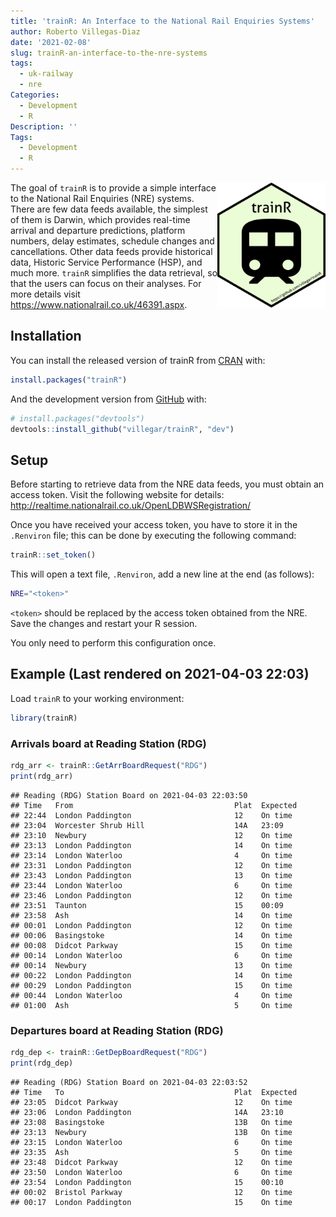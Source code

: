 ```yaml
---
title: 'trainR: An Interface to the National Rail Enquiries Systems'
author: Roberto Villegas-Diaz
date: '2021-02-08'
slug: trainR-an-interface-to-the-nre-systems
tags:
  - uk-railway
  - nre
Categories:
  - Development
  - R
Description: ''
Tags:
  - Development
  - R
---
```


<img src="https://raw.githubusercontent.com/villegar/trainR/main/inst/images/logo.png" alt="logo" align="right" height=200px/>

The goal of `trainR` is to provide a simple interface to the 
National Rail Enquiries (NRE) systems. There are few data feeds 
available, the simplest of them is Darwin, which provides real-time 
arrival and departure predictions, platform numbers, delay estimates, 
schedule changes and cancellations. Other data feeds provide historical 
data, Historic Service Performance (HSP), and much more. `trainR` 
simplifies the data retrieval, so that the users can focus on their 
analyses. For more details visit 
https://www.nationalrail.co.uk/46391.aspx.

## Installation

You can install the released version of trainR from [CRAN](https://CRAN.R-project.org) with:

``` r
install.packages("trainR")
```

And the development version from [GitHub](https://github.com/) with:

``` r
# install.packages("devtools")
devtools::install_github("villegar/trainR", "dev")
```

## Setup
Before starting to retrieve data from the NRE data feeds, you must obtain an access token. 
Visit the following website for details: http://realtime.nationalrail.co.uk/OpenLDBWSRegistration/

Once you have received your access token, you have to store it in the `.Renviron` file; this can be 
done by executing the following command:


```r
trainR::set_token()
```

This will open a text file, `.Renviron`, add a new line at the end (as follows):

```bash
NRE="<token>"
```

`<token>` should be replaced by the access token obtained from the NRE. Save the changes and restart 
your R session.

You only need to perform this configuration once.

## Example (Last rendered on 2021-04-03 22:03)

Load `trainR` to your working environment:

```r
library(trainR)
```

### Arrivals board at Reading Station (RDG)


```r
rdg_arr <- trainR::GetArrBoardRequest("RDG")
print(rdg_arr)
```

```
## Reading (RDG) Station Board on 2021-04-03 22:03:50
## Time   From                                    Plat  Expected
## 22:44  London Paddington                       12    On time
## 23:04  Worcester Shrub Hill                    14A   23:09
## 23:10  Newbury                                 12    On time
## 23:13  London Paddington                       14    On time
## 23:14  London Waterloo                         4     On time
## 23:31  London Paddington                       12    On time
## 23:43  London Paddington                       13    On time
## 23:44  London Waterloo                         6     On time
## 23:46  London Paddington                       12    On time
## 23:51  Taunton                                 15    00:09
## 23:58  Ash                                     14    On time
## 00:01  London Paddington                       12    On time
## 00:06  Basingstoke                             14    On time
## 00:08  Didcot Parkway                          15    On time
## 00:14  London Waterloo                         6     On time
## 00:14  Newbury                                 13    On time
## 00:22  London Paddington                       14    On time
## 00:29  London Paddington                       15    On time
## 00:44  London Waterloo                         4     On time
## 01:00  Ash                                     5     On time
```

### Departures board at Reading Station (RDG)


```r
rdg_dep <- trainR::GetDepBoardRequest("RDG")
print(rdg_dep)
```

```
## Reading (RDG) Station Board on 2021-04-03 22:03:52
## Time   To                                      Plat  Expected
## 23:05  Didcot Parkway                          12    On time
## 23:06  London Paddington                       14A   23:10
## 23:08  Basingstoke                             13B   On time
## 23:13  Newbury                                 13B   On time
## 23:15  London Waterloo                         6     On time
## 23:35  Ash                                     5     On time
## 23:48  Didcot Parkway                          12    On time
## 23:50  London Waterloo                         6     On time
## 23:54  London Paddington                       15    00:10
## 00:02  Bristol Parkway                         12    On time
## 00:17  London Paddington                       15    On time
```
